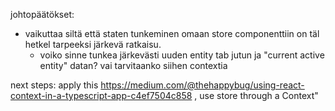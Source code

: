 johtopäätökset:
* vaikuttaa siltä että staten tunkeminen omaan store componenttiin on täl hetkel tarpeeksi järkevä ratkaisu.
    * voiko sinne tunkea järkevästi uuden entity tab jutun ja "current active entity" datan? vai tarvitaanko siihen contextia

next steps: apply this https://medium.com/@thehappybug/using-react-context-in-a-typescript-app-c4ef7504c858 , use store through a Context"
